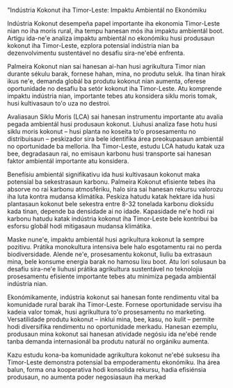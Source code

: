 "Indústria Kokonut iha Timor-Leste: Impaktu Ambientál no Ekonómiku

Indústria Kokonut desempeña papel importante iha ekonomia Timor-Leste nian no iha moris rural, iha tempu hanesan mós iha impaktu ambientál boot. Artigu ida-ne'e analiza impaktu ambientál no ekonómiku husi produsaun kokonut iha Timor-Leste, ezplora potensial indústria nian ba dezenvolvimentu sustentável no desafiu sira-ne'ebé enfrenta.

Palmeira Kokonut nian sai hanesan ai-han husi agrikultura Timor nian durante sékulu barak, fornese hahan, mina, no produtu seluk. Iha tinan hirak ikus ne'e, demanda globál ba produtu kokonut nian aumenta, oferese oportunidade no desafiu ba setór kokonut iha Timor-Leste. Atu komprende impaktu indústria nian, importante tebes atu konsidera siklu moris tomak, husi kultivasaun to'o uza no destroi.

Avaliasaun Siklu Moris (LCA) sai hanesan instrumentu importante atu avalia pegada ambientál husi produsaun kokonut. Liuhusi analiza fase hotu husi siklu moris kokonut – husi planta no koseita to'o prosesamentu no distribuisaun – peskizador sira bele identifika área preokupasaun ambientál no oportunidade ba melloria. Iha Timor-Leste, estudu LCA hatudu katak uza bee, degradasaun rai, no emisaun karbonu husi transporte sai hanesan faktor ambientál importante atu konsidera.

Benefísiu ambientál signifikativu ida husi kultivasaun kokonut maka potensial ba sekestrasaun karbonu. Palmeira Kokonut efisiente tebes iha absorve no rai karbonu atmosfériku, halo sira sai hanesan rekursu valorozu iha luta kontra mudansa klimátika. Peskiza hatudu katak hektare ida husi plantasaun kokonut bele sekestra entre 8-32 tonelada karbonu dioksídu kada tinan, depende ba densidade ai no idade. Kapasidade ne'e hodi rai karbonu hatudu katak indústria kokonut iha Timor-Leste bele kontribui ba esforsu globál hodi mitigasaun mudansa klimátika.

Maske nune'e, impaktu ambientál husi agrikultura kokonut la sempre pozitivu. Prátika monokultura intensiva bele halo esgotamentu rai no perda biodiversidade. Alende ne'e, prosesamentu kokonut, liuliu ba extrasaun mina, bele konsume energia barak no hamosu lixu boot. Atu lori solusaun ba desafiu sira-ne'e liuhusi prátika agrikultura sustentável no teknolojia prosesamentu efisiente importante tebes atu minimiza pegada ambientál indústria nian.

Ekonómikamente, indústria kokonut sai hanesan fonte rendimentu vital ba komunidade rural barak iha Timor-Leste. Fornese oportunidade servisu iha kadeia valor tomak, husi agrikultura to'o prosesamentu no marketing. Versatilidade produtu kokonut – inklui mina, bee, kasu, no kulit – permite hodi diversifika rendimentu no oportunidade merkadu. Hanesan ezemplu, produsaun mina kokonut sai hanesan atividade negósiu ida ne'ebé rende tanba demanda internasionál ba produtu naturál no orgániku aumenta.

Kazu estudu kona-ba komunidade agrikultura kokonut ne'ebé suksesu iha Timor-Leste demonstra potensial ba empoderamentu ekonómiku. Iha área balun, forma ona kooperativa hodi konsolida rekursu, hadia efisiénsia produsaun, no aumenta poder negosiasaun iha merkad